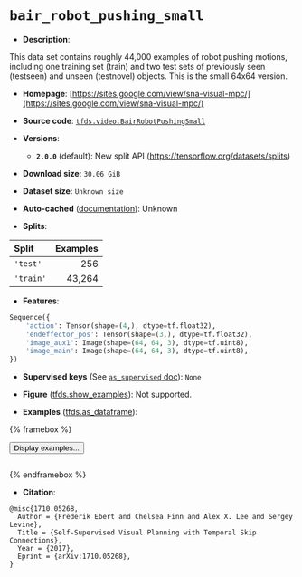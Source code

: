 <div itemscope itemtype="http://schema.org/Dataset">
  <div itemscope itemprop="includedInDataCatalog" itemtype="http://schema.org/DataCatalog">
    <meta itemprop="name" content="TensorFlow Datasets" />
  </div>
  <meta itemprop="name" content="bair_robot_pushing_small" />
  <meta itemprop="description" content="This data set contains roughly 44,000 examples of robot pushing motions, including one training set (train) and two test sets of previously seen (testseen) and unseen (testnovel) objects. This is the small 64x64 version.&#10;&#10;To use this dataset:&#10;&#10;```python&#10;import tensorflow_datasets as tfds&#10;&#10;ds = tfds.load(&#x27;bair_robot_pushing_small&#x27;, split=&#x27;train&#x27;)&#10;for ex in ds.take(4):&#10;  print(ex)&#10;```&#10;&#10;See [the guide](https://www.tensorflow.org/datasets/overview) for more&#10;informations on [tensorflow_datasets](https://www.tensorflow.org/datasets).&#10;&#10;" />
  <meta itemprop="url" content="https://www.tensorflow.org/datasets/catalog/bair_robot_pushing_small" />
  <meta itemprop="sameAs" content="https://sites.google.com/view/sna-visual-mpc/" />
  <meta itemprop="citation" content="@misc{1710.05268,&#10;  Author = {Frederik Ebert and Chelsea Finn and Alex X. Lee and Sergey Levine},&#10;  Title = {Self-Supervised Visual Planning with Temporal Skip Connections},&#10;  Year = {2017},&#10;  Eprint = {arXiv:1710.05268},&#10;}" />
</div>

# `bair_robot_pushing_small`


*   **Description**:

This data set contains roughly 44,000 examples of robot pushing motions,
including one training set (train) and two test sets of previously seen
(testseen) and unseen (testnovel) objects. This is the small 64x64 version.

*   **Homepage**:
    [https://sites.google.com/view/sna-visual-mpc/](https://sites.google.com/view/sna-visual-mpc/)

*   **Source code**:
    [`tfds.video.BairRobotPushingSmall`](https://github.com/tensorflow/datasets/tree/master/tensorflow_datasets/video/bair_robot_pushing.py)

*   **Versions**:

    *   **`2.0.0`** (default): New split API
        (https://tensorflow.org/datasets/splits)

*   **Download size**: `30.06 GiB`

*   **Dataset size**: `Unknown size`

*   **Auto-cached**
    ([documentation](https://www.tensorflow.org/datasets/performances#auto-caching)):
    Unknown

*   **Splits**:

Split     | Examples
:-------- | -------:
`'test'`  | 256
`'train'` | 43,264

*   **Features**:

```python
Sequence({
    'action': Tensor(shape=(4,), dtype=tf.float32),
    'endeffector_pos': Tensor(shape=(3,), dtype=tf.float32),
    'image_aux1': Image(shape=(64, 64, 3), dtype=tf.uint8),
    'image_main': Image(shape=(64, 64, 3), dtype=tf.uint8),
})
```

*   **Supervised keys** (See
    [`as_supervised` doc](https://www.tensorflow.org/datasets/api_docs/python/tfds/load#args)):
    `None`

*   **Figure**
    ([tfds.show_examples](https://www.tensorflow.org/datasets/api_docs/python/tfds/visualization/show_examples)):
    Not supported.

*   **Examples**
    ([tfds.as_dataframe](https://www.tensorflow.org/datasets/api_docs/python/tfds/as_dataframe)):

<!-- mdformat off(HTML should not be auto-formatted) -->

{% framebox %}

<button id="displaydataframe">Display examples...</button>
<div id="dataframecontent" style="overflow-x:auto"></div>
<script src="https://www.gstatic.com/external_hosted/jquery2.min.js"></script>
<script>
var url = "https://storage.googleapis.com/tfds-data/visualization/dataframe/bair_robot_pushing_small-2.0.0.html";
$(document).ready(() => {
  $("#displaydataframe").click((event) => {
    // Disable the button after clicking (dataframe loaded only once).
    $("#displaydataframe").prop("disabled", true);

    // Pre-fetch and display the content
    $.get(url, (data) => {
      $("#dataframecontent").html(data);
    }).fail(() => {
      $("#dataframecontent").html(
        'Error loading examples. If the error persist, please open '
        + 'a new issue.'
      );
    });
  });
});
</script>

{% endframebox %}

<!-- mdformat on -->

*   **Citation**:

```
@misc{1710.05268,
  Author = {Frederik Ebert and Chelsea Finn and Alex X. Lee and Sergey Levine},
  Title = {Self-Supervised Visual Planning with Temporal Skip Connections},
  Year = {2017},
  Eprint = {arXiv:1710.05268},
}
```

